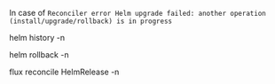 
In case of `Reconciler error Helm upgrade failed: another operation (install/upgrade/rollback) is in progress`

helm history <HelmReleaseName> -n <HelmReleaseNameSpace>

helm rollback <HelmReleaseName> <RevisionNr> -n <HelmReleaseNameSpace>

flux reconcile HelmRelease <HelmReleaseName> -n <HelmReleaseNameSpace>
